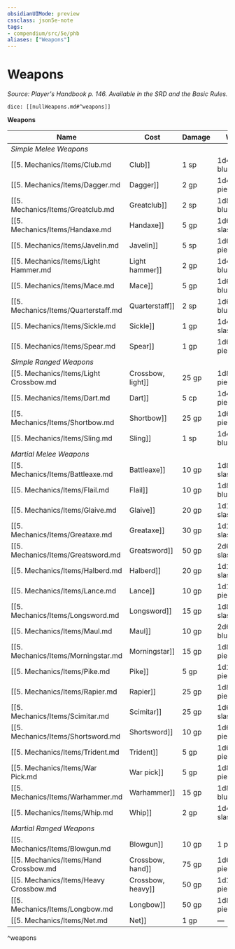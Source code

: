 ```yaml
---
obsidianUIMode: preview
cssclass: json5e-note
tags:
- compendium/src/5e/phb
aliases: ["Weapons"]
---
```

# Weapons
*Source: Player's Handbook p. 146. Available in the SRD and the Basic Rules.* 

`dice: [[nullWeapons.md#^weapons]]`

**Weapons**

| Name | Cost | Damage | Weight | Properties |
|------|------|--------|--------|------------|
| *Simple Melee Weapons* |  |  |  |  |
| [[5. Mechanics/Items/Club.md|Club]] | 1 sp | 1d4 bludgeoning | 2 lb. | Light |
| [[5. Mechanics/Items/Dagger.md|Dagger]] | 2 gp | 1d4 piercing | 1 lb. | Finesse, light, thrown (range 20/60) |
| [[5. Mechanics/Items/Greatclub.md|Greatclub]] | 2 sp | 1d8 bludgeoning | 10 lb. | Two-handed |
| [[5. Mechanics/Items/Handaxe.md|Handaxe]] | 5 gp | 1d6 slashing | 2 lb. | Light, thrown (range 20/60) |
| [[5. Mechanics/Items/Javelin.md|Javelin]] | 5 sp | 1d6 piercing | 2 lb. | Thrown (range 30/120) |
| [[5. Mechanics/Items/Light Hammer.md|Light hammer]] | 2 gp | 1d4 bludgeoning | 2 lb. | Light, thrown (range 20/60) |
| [[5. Mechanics/Items/Mace.md|Mace]] | 5 gp | 1d6 bludgeoning | 4 lb. | — |
| [[5. Mechanics/Items/Quarterstaff.md|Quarterstaff]] | 2 sp | 1d6 bludgeoning | 4 lb. | Versatile (1d8) |
| [[5. Mechanics/Items/Sickle.md|Sickle]] | 1 gp | 1d4 slashing | 2 lb. | Light |
| [[5. Mechanics/Items/Spear.md|Spear]] | 1 gp | 1d6 piercing | 3 lb. | Thrown (range 20/60), versatile (1d8) |
| *Simple Ranged Weapons* |  |  |  |  |
| [[5. Mechanics/Items/Light Crossbow.md|Crossbow, light]] | 25 gp | 1d8 piercing | 5 lb. | Ammunition (range 80/320), loading, two-handed |
| [[5. Mechanics/Items/Dart.md|Dart]] | 5 cp | 1d4 piercing | 1/4 lb. | Finesse, thrown (range 20/60) |
| [[5. Mechanics/Items/Shortbow.md|Shortbow]] | 25 gp | 1d6 piercing | 2 lb. | Ammunition (range 80/320), two-handed |
| [[5. Mechanics/Items/Sling.md|Sling]] | 1 sp | 1d4 bludgeoning | — | Ammunition (range 30/120) |
| *Martial Melee Weapons* |  |  |  |  |
| [[5. Mechanics/Items/Battleaxe.md|Battleaxe]] | 10 gp | 1d8 slashing | 4 lb. | Versatile (1d10) |
| [[5. Mechanics/Items/Flail.md|Flail]] | 10 gp | 1d8 bludgeoning | 2 lb. | — |
| [[5. Mechanics/Items/Glaive.md|Glaive]] | 20 gp | 1d10 slashing | 6 lb. | Heavy, reach, two-handed |
| [[5. Mechanics/Items/Greataxe.md|Greataxe]] | 30 gp | 1d12 slashing | 7 lb. | Heavy, two-handed |
| [[5. Mechanics/Items/Greatsword.md|Greatsword]] | 50 gp | 2d6 slashing | 6 lb. | Heavy, two-handed |
| [[5. Mechanics/Items/Halberd.md|Halberd]] | 20 gp | 1d10 slashing | 6 lb. | Heavy, reach, two-handed |
| [[5. Mechanics/Items/Lance.md|Lance]] | 10 gp | 1d12 piercing | 6 lb. | Reach, special |
| [[5. Mechanics/Items/Longsword.md|Longsword]] | 15 gp | 1d8 slashing | 3 lb. | Versatile (1d10) |
| [[5. Mechanics/Items/Maul.md|Maul]] | 10 gp | 2d6 bludgeoning | 10 lb. | Heavy, two-handed |
| [[5. Mechanics/Items/Morningstar.md|Morningstar]] | 15 gp | 1d8 piercing | 4 lb. | — |
| [[5. Mechanics/Items/Pike.md|Pike]] | 5 gp | 1d10 piercing | 18 lb. | Heavy, reach, two-handed |
| [[5. Mechanics/Items/Rapier.md|Rapier]] | 25 gp | 1d8 piercing | 2 lb. | Finesse |
| [[5. Mechanics/Items/Scimitar.md|Scimitar]] | 25 gp | 1d6 slashing | 3 lb. | Finesse, light |
| [[5. Mechanics/Items/Shortsword.md|Shortsword]] | 10 gp | 1d6 piercing | 2 lb. | Finesse, light |
| [[5. Mechanics/Items/Trident.md|Trident]] | 5 gp | 1d6 piercing | 4 lb. | Thrown (range 20/60), versatile (1d8) |
| [[5. Mechanics/Items/War Pick.md|War pick]] | 5 gp | 1d8 piercing | 2 lb. | — |
| [[5. Mechanics/Items/Warhammer.md|Warhammer]] | 15 gp | 1d8 bludgeoning | 2 lb. | Versatile (1d10) |
| [[5. Mechanics/Items/Whip.md|Whip]] | 2 gp | 1d4 slashing | 3 lb. | Finesse, reach |
| *Martial Ranged Weapons* |  |  |  |  |
| [[5. Mechanics/Items/Blowgun.md|Blowgun]] | 10 gp | 1 piercing | 1 lb. | Ammunition (range 25/100), loading |
| [[5. Mechanics/Items/Hand Crossbow.md|Crossbow, hand]] | 75 gp | 1d6 piercing | 3 lb. | Ammunition (range 30/120), light, loading |
| [[5. Mechanics/Items/Heavy Crossbow.md|Crossbow, heavy]] | 50 gp | 1d10 piercing | 18 lb. | Ammunition (range 100/400), heavy, loading, two-handed |
| [[5. Mechanics/Items/Longbow.md|Longbow]] | 50 gp | 1d8 piercing | 2 lb. | Ammunition (range 150/600), heavy, two-handed |
| [[5. Mechanics/Items/Net.md|Net]] | 1 gp | — | 3 lb. | Special, thrown (range 5/15) |
^weapons